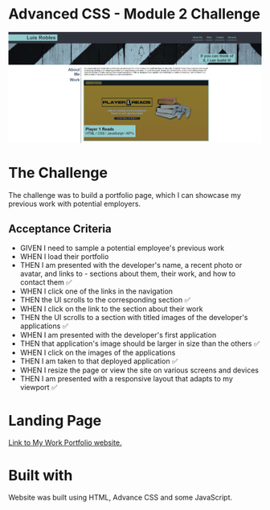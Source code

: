 # Advanced CSS - Module 2 Challenge

![WebApp](./assets/images/completed-challenge-screenshot.jpg)

# The Challenge

The challenge was to build a portfolio page, which I can showcase my previous work with potential employers.

## Acceptance Criteria

- GIVEN I need to sample a potential employee's previous work
- WHEN I load their portfolio
- THEN I am presented with the developer's name, a recent photo or avatar, and links to - sections about them, their work, and how to contact them ✅
- WHEN I click one of the links in the navigation
- THEN the UI scrolls to the corresponding section ✅
- WHEN I click on the link to the section about their work
- THEN the UI scrolls to a section with titled images of the developer's applications ✅
- WHEN I am presented with the developer's first application
- THEN that application's image should be larger in size than the others ✅
- WHEN I click on the images of the applications
- THEN I am taken to that deployed application ✅
- WHEN I resize the page or view the site on various screens and devices
- THEN I am presented with a responsive layout that adapts to my viewport ✅

# Landing Page

[Link to My Work Portfolio website.](https://robles1999.github.io/Luis-Professional-Portfolio)

# Built with

Website was built using HTML, Advance CSS and some JavaScript.
